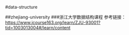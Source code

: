 #data-structure

##zhejiang-university
###浙江大学数据结构课程
参考链接：https://www.icourse163.org/learn/ZJU-93001?tid=1003013004#/learn/content
